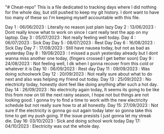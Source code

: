 "# Cheat-repo" 
This is a file dedicated to tracking days where I did nothing for the whole day, but still pushed to keep my git history. I dont want to have too many of these so I'm keeping myself accountable with this file.

Day 1 : 06/06/2023 : Literally no reason just plain lazy
Day 2 : 13/06/2023 : Dont really know what to work on since I cant really test the app on my laptop.
Day 3 : 05/07/2023 : Not really feeling well today.
Day 4 : 06/07/2023 : Sick Day
Day 5 : 08/07/2023 : Rest Day
Day 6 : 16/08/2023 : Sick Day
Day 7 : 17/08/2023 : Still have nausea today, but not as bad as yesterday
Day 8 : 19/08/2023 : I missed a push yesterday already but I dont wanna miss another one today, (fingers crossed I get better soon)
Day 9 : 24/08/2023 : Not feeling well, I dk when I gonna recover from this cold or whatever it is
Day 10 : 06/09/2023 : Rest day
Day 11 : 09/09/2023 : Was doing schoolwork 
Day 12 : 20/09/2023 : Not really sure about what to do next and also was helping my friend out today.
Day 13 : 25/09/2023 : No electricity today, honestly dont feel like doing anything after such a hot day.
Day 14 : 26/09/2023 : No electricity again today, It seems its going to be like this from now on till the next rainy season, I hope not but things are not looking good. I gonna try to find a time to work with the new electricity schedule but not really sure how to at all honestly.
Day 15: 27/09/2023 : Not sure if the electricity is gonna go out again today later so gonna take this time to get my push going. If the issue presists I just gonna let my streak die.
Day 16: 03/10/2023 : Sick and doing school work today
Day 17: 04/10/2023 : Electricity was out the whole day.